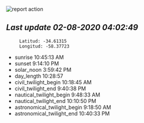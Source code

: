 ![report action](https://github.com/matiasz8/actions-for-reports/workflows/report%20action/badge.svg?branch=develop) 


## *****Last update 02-08-2020 04:02:49*****



		 Latitud: -34.61315
		 Longitud: -58.37723

 - sunrise 	 10:45:13 AM
 - sunset 	 9:14:10 PM
 - solar_noon 	 3:59:42 PM
 - day_length 	 10:28:57
 - civil_twilight_begin 	 10:18:45 AM
 - civil_twilight_end 	 9:40:38 PM
 - nautical_twilight_begin 	 9:48:33 AM
 - nautical_twilight_end 	 10:10:50 PM
 - astronomical_twilight_begin 	 9:18:50 AM
 - astronomical_twilight_end 	 10:40:33 PM
